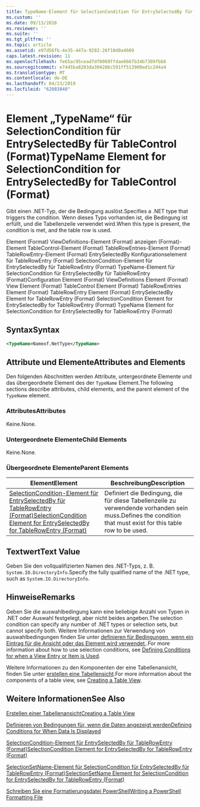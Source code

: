```yaml
---
title: TypeName-Element für SelectionCondition für EntrySelectedBy für TableControl (Format) | Microsoft-Dokumentation
ms.custom: ''
ms.date: 09/13/2016
ms.reviewer: ''
ms.suite: ''
ms.tgt_pltfrm: ''
ms.topic: article
ms.assetid: e97d56fb-4e35-447a-9282-26f10d0a4609
caps.latest.revision: 11
ms.openlocfilehash: fe65ac95cead7df0069ffdae666fb34b7309fbb6
ms.sourcegitcommit: e7445ba8203da304286c591ff513900ad1c244a4
ms.translationtype: MT
ms.contentlocale: de-DE
ms.lasthandoff: 04/23/2019
ms.locfileid: "62083840"
---
```

# <a name="typename-element-for-selectioncondition-for-entryselectedby-for-tablecontrol-format"></a><span data-ttu-id="e281a-102">Element „TypeName“ für SelectionCondition für EntrySelectedBy für TableControl (Format)</span><span class="sxs-lookup"><span data-stu-id="e281a-102">TypeName Element for SelectionCondition for EntrySelectedBy for TableControl (Format)</span></span>

<span data-ttu-id="e281a-103">Gibt einen .NET-Typ, der die Bedingung auslöst.</span><span class="sxs-lookup"><span data-stu-id="e281a-103">Specifies a .NET type that triggers the condition.</span></span> <span data-ttu-id="e281a-104">Wenn dieses Typs vorhanden ist, die Bedingung ist erfüllt, und die Tabellenzeile verwendet wird.</span><span class="sxs-lookup"><span data-stu-id="e281a-104">When this type is present, the condition is met, and the table row is used.</span></span>

<span data-ttu-id="e281a-105">Element (Format) ViewDefinitions-Element (Format) anzeigen (Format)-Element TableControl-Element (Format) TableRowEntries-Element (Format) TableRowEntry-Element (Format) EntrySelectedBy Konfigurationselement für TableRowEntry (Format) SelectionCondition-Element für EntrySelectedBy für TableRowEntry (Format) TypeName-Element für SelectionCondition für EntrySelectedBy für TableRowEntry (Format)</span><span class="sxs-lookup"><span data-stu-id="e281a-105">Configuration Element (Format) ViewDefinitions Element (Format) View Element (Format) TableControl Element (Format) TableRowEntries Element (Format) TableRowEntry Element (Format) EntrySelectedBy Element for TableRowEntry (Format) SelectionCondition Element for EntrySelectedBy for TableRowEntry (Format) TypeName Element for SelectionCondition for EntrySelectedBy for TableRowEntry (Format)</span></span>

## <a name="syntax"></a><span data-ttu-id="e281a-106">Syntax</span><span class="sxs-lookup"><span data-stu-id="e281a-106">Syntax</span></span>

```xml
<TypeName>Nameof.NetType</TypeName>
```

## <a name="attributes-and-elements"></a><span data-ttu-id="e281a-107">Attribute und Elemente</span><span class="sxs-lookup"><span data-stu-id="e281a-107">Attributes and Elements</span></span>

<span data-ttu-id="e281a-108">Den folgenden Abschnitten werden Attribute, untergeordnete Elemente und das übergeordnete Element des der `TypeName` Element.</span><span class="sxs-lookup"><span data-stu-id="e281a-108">The following sections describe attributes, child elements, and the parent element of the `TypeName` element.</span></span>

### <a name="attributes"></a><span data-ttu-id="e281a-109">Attributes</span><span class="sxs-lookup"><span data-stu-id="e281a-109">Attributes</span></span>

<span data-ttu-id="e281a-110">Keine.</span><span class="sxs-lookup"><span data-stu-id="e281a-110">None.</span></span>

### <a name="child-elements"></a><span data-ttu-id="e281a-111">Untergeordnete Elemente</span><span class="sxs-lookup"><span data-stu-id="e281a-111">Child Elements</span></span>

<span data-ttu-id="e281a-112">Keine.</span><span class="sxs-lookup"><span data-stu-id="e281a-112">None.</span></span>

### <a name="parent-elements"></a><span data-ttu-id="e281a-113">Übergeordnete Elemente</span><span class="sxs-lookup"><span data-stu-id="e281a-113">Parent Elements</span></span>

|<span data-ttu-id="e281a-114">Element</span><span class="sxs-lookup"><span data-stu-id="e281a-114">Element</span></span>|<span data-ttu-id="e281a-115">Beschreibung</span><span class="sxs-lookup"><span data-stu-id="e281a-115">Description</span></span>|
|-------------|-----------------|
|[<span data-ttu-id="e281a-116">SelectionCondition-Element für EntrySelectedBy für TableRowEntry (Format)</span><span class="sxs-lookup"><span data-stu-id="e281a-116">SelectionCondition Element for EntrySelectedBy for TableRowEntry (Format)</span></span>](./selectioncondition-element-for-entryselectedby-for-tablecontrol-format.md)|<span data-ttu-id="e281a-117">Definiert die Bedingung, die für diese Tabellenzeile zu verwendende vorhanden sein muss.</span><span class="sxs-lookup"><span data-stu-id="e281a-117">Defines the condition that must exist for this table row to be used.</span></span>|

## <a name="text-value"></a><span data-ttu-id="e281a-118">Textwert</span><span class="sxs-lookup"><span data-stu-id="e281a-118">Text Value</span></span>

<span data-ttu-id="e281a-119">Geben Sie den vollqualifizierten Namen des .NET-Typs, z. B. `System.IO.DirectoryInfo`.</span><span class="sxs-lookup"><span data-stu-id="e281a-119">Specify the fully qualified name of the .NET type, such as `System.IO.DirectoryInfo`.</span></span>

## <a name="remarks"></a><span data-ttu-id="e281a-120">Hinweise</span><span class="sxs-lookup"><span data-stu-id="e281a-120">Remarks</span></span>

<span data-ttu-id="e281a-121">Geben Sie die auswahlbedingung kann eine beliebige Anzahl von Typen in .NET oder Auswahl festgelegt, aber nicht beides angeben.</span><span class="sxs-lookup"><span data-stu-id="e281a-121">The selection condition can specify any number of .NET types or selection sets, but cannot specify both.</span></span> <span data-ttu-id="e281a-122">Weitere Informationen zur Verwendung von auswahlbedingungen finden Sie unter [definieren für Bedingungen, wenn ein Eintrag für die Ansicht oder das Element wird verwendet,](./defining-conditions-for-displaying-data.md).</span><span class="sxs-lookup"><span data-stu-id="e281a-122">For more information about how to use selection conditions, see [Defining Conditions for when a View Entry or Item is Used](./defining-conditions-for-displaying-data.md).</span></span>

<span data-ttu-id="e281a-123">Weitere Informationen zu den Komponenten der eine Tabellenansicht, finden Sie unter [erstellen eine Tabellensicht](./creating-a-table-view.md).</span><span class="sxs-lookup"><span data-stu-id="e281a-123">For more information about the components of a table view, see [Creating a Table View](./creating-a-table-view.md).</span></span>

## <a name="see-also"></a><span data-ttu-id="e281a-124">Weitere Informationen</span><span class="sxs-lookup"><span data-stu-id="e281a-124">See Also</span></span>

[<span data-ttu-id="e281a-125">Erstellen einer Tabellenansicht</span><span class="sxs-lookup"><span data-stu-id="e281a-125">Creating a Table View</span></span>](./creating-a-table-view.md)

[<span data-ttu-id="e281a-126">Definieren von Bedingungen für, wenn die Daten angezeigt werden</span><span class="sxs-lookup"><span data-stu-id="e281a-126">Defining Conditions for When Data Is Displayed</span></span>](./defining-conditions-for-displaying-data.md)

[<span data-ttu-id="e281a-127">SelectionCondition-Element für EntrySelectedBy für TableRowEntry (Format)</span><span class="sxs-lookup"><span data-stu-id="e281a-127">SelectionCondition Element for EntrySelectedBy for TableRowEntry (Format)</span></span>](./selectioncondition-element-for-entryselectedby-for-tablecontrol-format.md)

[<span data-ttu-id="e281a-128">SelectionSetName-Element für SelectionCondition für EntrySelectedBy für TableRowEntry (Format)</span><span class="sxs-lookup"><span data-stu-id="e281a-128">SelectionSetName Element for SelectionCondition for EntrySelectedBy for TableRowEntry (Format)</span></span>](./selectionsetname-element-for-selectioncondition-for-entryselectedby-for-tablecontrol-format.md)

[<span data-ttu-id="e281a-129">Schreiben Sie eine Formatierungsdatei PowerShell</span><span class="sxs-lookup"><span data-stu-id="e281a-129">Writing a PowerShell Formatting File</span></span>](./writing-a-powershell-formatting-file.md)

